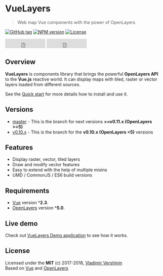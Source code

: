 # VueLayers

> Web map Vue components with the power of OpenLayers

[![GitHub tag](https://img.shields.io/github/tag/ghettovoice/vuelayers.svg)](https://github.com/ghettovoice/vuelayers/releases)
[![NPM version](https://img.shields.io/npm/v/vuelayers.svg)](https://www.npmjs.com/package/vuelayers)
[![License](https://img.shields.io/github/license/ghettovoice/vuelayers.svg)](https://github.com/ghettovoice/vuelayers/blob/master/LICENSE)

<iframe src="https://ghbtns.com/github-btn.html?user=ghettovoice&amp;repo=vuelayers&amp;type=star&amp;count=true&amp;size=large" 
    frameborder="0" scrolling="0" class="github-button vld-github-btn" width="130px" height="30px"></iframe>

<iframe src="https://ghbtns.com/github-btn.html?user=ghettovoice&amp;repo=vuelayers&amp;type=fork&amp;count=true&amp;size=large" 
    frameborder="0" scrolling="0" class="github-button vld-github-btn" width="130px" height="30px"></iframe>

## Overview

**VueLayers** is components library that brings the powerful **OpenLayers API** to the **Vue.js** reactive world. 
It can display maps with tiled, raster or vector layers loaded from different sources.

See the [Quick start](quickstart.md "Quick start guide") for more details how to install and use it.

## Versions

- [master](https://github.com/ghettovoice/vuelayers/tree/master) - This is the branch for next versions **>=v0.11.x (OpenLayers >=5)** 
- [v0.10.x](https://github.com/ghettovoice/vuelayers/tree/0.10.x) - This is the branch for the **v0.10.x (OpenLayers <5)** versions

## Features

* Display raster, vector, tiled layers
* Draw and modify vector features
* Easy to extend with the help of multiple mixins
* UMD / CommonJS / ES6 build versions

## Requirements

- [Vue](https://vuejs.org/) version **^2.3**.
- [OpenLayers](https://openlayers.org/) version **^5.0**.

## Live demo

Check out [VueLayers Demo application](demo.md "VueLayers Demo application") to see how it works.

## License

Licensed under the **MIT** (c) 2017-2018, [Vladimir Vershinin](https://ghettovoice.github.io/)  
Based on [Vue](https://vuejs.org/ "Vue.js Homepage") and [OpenLayers](https://openlayers.org/ "OpenLayers Homepage")
